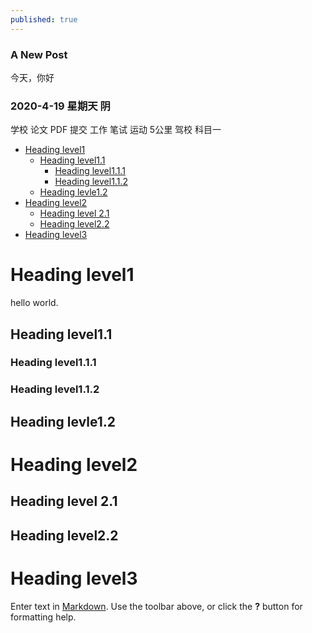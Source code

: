 ```yaml
---
published: true
---
```




### A New Post  ###
   今天，你好
###  2020-4-19 星期天 阴 ####
   学校 论文 PDF 提交 
   工作 笔试
   运动 5公里
   驾校 科目一
   
- [Heading level1](#head1)
	- [Heading level1.1](#head2)
		- [Heading level1.1.1](#head3)
		- [Heading level1.1.2](#head4)
	- [Heading levle1.2](#head5)
- [Heading level2](#head6)
	- [Heading level 2.1](#head7)
	- [Heading level2.2](#head8)
- [Heading level3](#head9)
# <span id="head1">Heading level1</span>


hello world.


## <span id="head2">Heading level1.1</span>


### <span id="head3">Heading level1.1.1</span>


### <span id="head4">Heading level1.1.2</span>


## <span id="head5">Heading levle1.2</span>


# <span id="head6">Heading level2</span>


## <span id="head7">Heading level 2.1</span>


## <span id="head8">Heading level2.2</span>


# <span id="head9">Heading level3</span>



Enter text in [Markdown](http://daringfireball.net/projects/markdown/). Use the toolbar above, or click the **?** button for formatting help.
